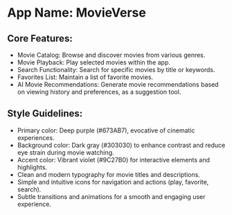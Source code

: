 # **App Name**: MovieVerse

## Core Features:

- Movie Catalog: Browse and discover movies from various genres.
- Movie Playback: Play selected movies within the app.
- Search Functionality: Search for specific movies by title or keywords.
- Favorites List: Maintain a list of favorite movies.
- AI Movie Recommendations: Generate movie recommendations based on viewing history and preferences, as a suggestion tool.

## Style Guidelines:

- Primary color: Deep purple (#673AB7), evocative of cinematic experiences.
- Background color: Dark gray (#303030) to enhance contrast and reduce eye strain during movie watching.
- Accent color: Vibrant violet (#9C27B0) for interactive elements and highlights.
- Clean and modern typography for movie titles and descriptions.
- Simple and intuitive icons for navigation and actions (play, favorite, search).
- Subtle transitions and animations for a smooth and engaging user experience.